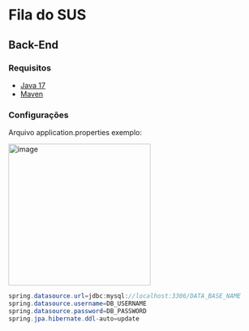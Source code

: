 # Fila do SUS

## Back-End

### Requisitos
- <a href="https://efficient-sloth-d85.notion.site/Instalando-Java-17-a6636205fb13442d86998dda72710fdc">Java 17</a>
- <a href="https://efficient-sloth-d85.notion.site/Maven-4b297322549040f1ad2bf61d6080dd0a">Maven</a>

### Configurações

Arquivo application.properties exemplo:

<img width="280" alt="image" src="https://github.com/OlaLeonardoAmaral/Fila_do_SUS/assets/86934921/96a8df1b-0a90-452a-a767-bd59fc891715">

```java
spring.datasource.url=jdbc:mysql://localhost:3306/DATA_BASE_NAME
spring.datasource.username=DB_USERNAME
spring.datasource.password=DB_PASSWORD
spring.jpa.hibernate.ddl-auto=update
```



